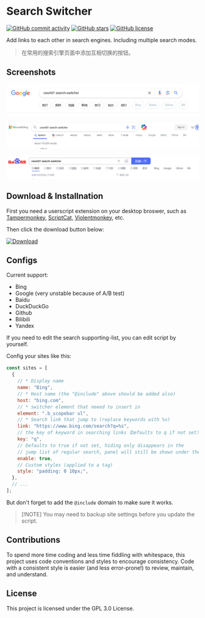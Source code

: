 # Search Switcher

[![GitHub commit activity](https://img.shields.io/github/commit-activity/t/cworld1/search-switcher?label=commits&style=flat-square)](https://github.com/cworld1/search-switcher/commits)
[![GitHub stars](https://img.shields.io/github/stars/cworld1/search-switcher?style=flat-square)](https://github.com/cworld1/search-switcher/stargazers)
[![GitHub license](https://img.shields.io/github/license/cworld1/search-switcher?style=flat-square)](https://github.com/cworld1/search-switcher/blob/main/LICENSE)

Add links to each other in search engines. Including multiple search modes.

> 在常用的搜索引擎页面中添加互相切换的按钮。

## Screenshots

![image](<src/Screenshot 2024-05-29 at 17-01-05 cworld1 search-switcher - Google Search.png>)

![image](<src/Screenshot 2024-05-29 at 17-04-37 cworld1 search-switcher - Bing.png>)

![image](<src/Screenshot 2024-05-29 at 17-05-18 cworld1 search-switcher_百度搜索.png>)

## Download & Installnation

First you need a userscript extension on your desktop broswer, such as [Tampermonkey](https://www.tampermonkey.net/), [ScriptCat](https://github.com/scriptscat/scriptcat), [Violentmonkey](https://violentmonkey.github.io/), etc.

Then click the download button below:

[![Download](https://user-images.githubusercontent.com/74561130/137598555-649c77c7-1719-4aa3-8017-8b41283de730.png)](https://raw.githubusercontent.com/cworld1/search-switcher/main/search-switcher.user.js)

## Configs

Current support:

- Bing
- Google (very unstable because of A/B test)
- Baidu
- DuckDuckGo
- Github
- Bilibili
- Yandex

If you need to edit the search supporting-list, you can edit script by yourself.

Config your sites like this:

```javascript
const sites = [
  {
    // * Display name
    name: "Bing",
    // * Host name (the "@include" above should be added also)
    host: "bing.com",
    // * switcher element that neeed to insert in
    element: ".b_scopebar ul",
    // * Search link that jump to (replace keywords with %s)
    link: "https://www.bing.com/search?q=%s",
    // the key of keyword in searching links（Defaults to q if not set）
    key: "q",
    // Defaults to true if not set, hiding only disappears in the
    // jump list of regular search, panel will still be shown under the corresponding site
    enable: true,
    // Custom styles (applied to a tag)
    style: "padding: 0 10px;",
  },
  // ...
];
```

But don't forget to add the `@include` domain to make sure it works.

> [!NOTE] You may need to backup site settings before you update the script.

## Contributions

To spend more time coding and less time fiddling with whitespace, this project uses code conventions and styles to encourage consistency. Code with a consistent style is easier (and less error-prone!) to review, maintain, and understand.

## License

This project is licensed under the GPL 3.0 License.
